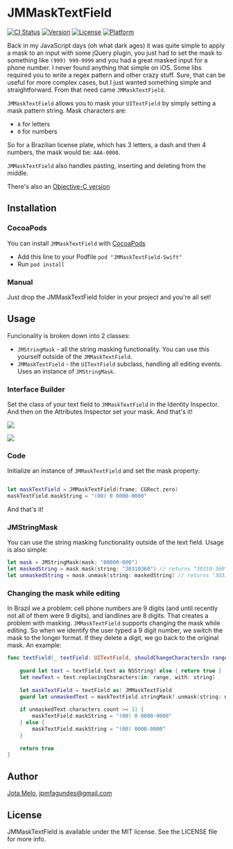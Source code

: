 # JMMaskTextField

[![CI Status](http://img.shields.io/travis/JotaMelo/JMMaskTextField-Swift.svg?style=flat)](https://travis-ci.org/JotaMelo/JMMaskTextField-Swift)
[![Version](https://img.shields.io/cocoapods/v/JMMaskTextField-Swift.svg?style=flat)](http://cocoapods.org/pods/JMMaskTextField-Swift)
[![License](https://img.shields.io/cocoapods/l/JMMaskTextField-Swift.svg?style=flat)](http://cocoapods.org/pods/JMMaskTextField-Swift)
[![Platform](https://img.shields.io/cocoapods/p/JMMaskTextField-Swift.svg?style=flat)](http://cocoapods.org/pods/JMMaskTextField-Swift)


Back in my JavaScript days (oh what dark ages) it was quite simple to apply a mask to an input with some jQuery plugin, you just had to set the mask to something like ```(999) 999-9999``` and you had a great masked input for a phone number.
I never found anything that simple on iOS. Some libs required you to write a regex pattern and other crazy stuff. Sure, that can be useful for more complex cases, but I just wanted something simple and straightforward. From that need came ```JMMaskTextField```.

```JMMaskTextField``` allows you to mask your ```UITextField``` by simply setting a mask pattern string. Mask characters are:
* `A` for letters
* `0` for numbers

So for a Brazilian license plate, which has 3 letters, a dash and then 4 numbers, the mask would be: ```AAA-0000```.

```JMMaskTextField``` also handles pasting, inserting and deleting from the middle.

There's also an [Objective-C version](https://github.com/JotaMelo/JMMaskTextField)

## Installation

### CocoaPods

You can install ```JMMaskTextField``` with [CocoaPods](http://cocoapods.org)

* Add this line to your Podfile ```pod "JMMaskTextField-Swift"```
* Run ```pod install```

### Manual

Just drop the JMMaskTextField folder in your project and you're all set!

## Usage

Funcionality is broken down into 2 classes:

* ```JMStringMask``` - all the string masking functionality. You can use this yourself outside of the ```JMMaskTextField```.
* ```JMMaskTextField``` - the ```UITextField``` subclass, handling all editing events. Uses an instance of ```JMStringMask```.

### Interface Builder
Set the class of your text field to ```JMMaskTextField``` in the Identity Inspector. And then on the Attributes Inspector set your mask. And that's it!

![](http://i.imgur.com/HPFXSQC.png)

![](http://i.imgur.com/rIWUNC3.png)

### Code
Initialize an instance of ```JMMaskTextField``` and set the mask property:
```swift

let maskTextField = JMMaskTextField(frame: CGRect.zero)
maskTextField.maskString = "(00) 0 0000-0000"
```
And that's it!

### JMStringMask
You can use the string masking functionality outside of the text field. Usage is also simple:
```swift
let mask = JMStringMask(mask: "00000-000")
let maskedString = mask.mask(string: "30310360") // returns "30310-360"
let unmaskedString = mask.unmask(string: maskedString) // returns "30310360"
```

### Changing the mask while editing
In Brazil we a problem: cell phone numbers are 9 digits (and until recently not all of them were 9 digits), and landlines are 8 digits. That creates a problem with masking. ```JMMaskTextField``` supports changing the mask while editing. So when we identify the user typed a 9 digit number, we switch the mask to the longer format. If they delete a digit, we go back to the original mask. An example:
```swift
func textField(_ textField: UITextField, shouldChangeCharactersIn range: NSRange, replacementString string: String) -> Bool {
    
    guard let text = textField.text as NSString? else { return true }
    let newText = text.replacingCharacters(in: range, with: string)
    
    let maskTextField = textField as! JMMaskTextField
    guard let unmaskedText = maskTextField.stringMask?.unmask(string: newText) else { return true }
    
    if unmaskedText.characters.count >= 11 {
        maskTextField.maskString = "(00) 0 0000-0000"
    } else {
        maskTextField.maskString = "(00) 0000-0000"
    }
    
    return true
}
```

## Author

[Jota Melo](https://twitter.com/Jota), jpmfagundes@gmail.com

## License

JMMaskTextField is available under the MIT license. See the LICENSE file for more info.
